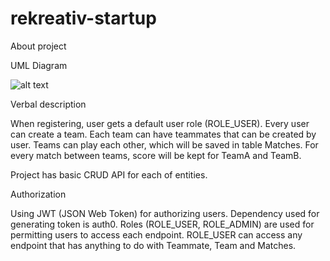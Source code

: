 # rekreativ-startup

About project

UML Diagram

![alt text](https://github.com/salexdxd/rekreativ-startup/blob/main/src/main/resources/static/UML/RekreativUML.drawio.png?raw=true)

Verbal description

When registering, user gets a default user role (ROLE_USER). Every user can create a team. Each team can have teammates that can be created by user. Teams can play each other, which will be saved in table Matches. For every match between teams, score will be kept for TeamA and TeamB.

Project has basic CRUD API for each of entities.

Authorization

Using JWT (JSON Web Token) for authorizing users. Dependency used for generating token is auth0. Roles (ROLE_USER, ROLE_ADMIN) are used for permitting users to access each endpoint. ROLE_USER can access any endpoint that has anything to do with Teammate, Team and Matches.



